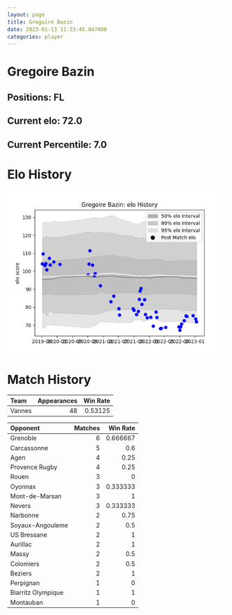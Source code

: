 ```yaml
---  
layout: page  
title: Gregoire Bazin  
date: 2023-01-13 11:33:45.847400  
categories: player  
---
```

# Gregoire Bazin

## Positions: FL

## Current elo: 72.0

## Current Percentile: 7.0

# Elo History


![elo history](history_GregoireBazin.png)
# Match History


| Team   |   Appearances |   Win Rate |
|:-------|--------------:|-----------:|
| Vannes |            48 |    0.53125 |

| Opponent           |   Matches |   Win Rate |
|:-------------------|----------:|-----------:|
| Grenoble           |         6 |   0.666667 |
| Carcassonne        |         5 |   0.6      |
| Agen               |         4 |   0.25     |
| Provence Rugby     |         4 |   0.25     |
| Rouen              |         3 |   0        |
| Oyonnax            |         3 |   0.333333 |
| Mont-de-Marsan     |         3 |   1        |
| Nevers             |         3 |   0.333333 |
| Narbonne           |         2 |   0.75     |
| Soyaux-Angouleme   |         2 |   0.5      |
| US Bressane        |         2 |   1        |
| Aurillac           |         2 |   1        |
| Massy              |         2 |   0.5      |
| Colomiers          |         2 |   0.5      |
| Beziers            |         2 |   1        |
| Perpignan          |         1 |   0        |
| Biarritz Olympique |         1 |   1        |
| Montauban          |         1 |   0        |